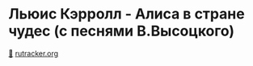 # Льюис Кэрролл - Алиса в стране чудес (с песнями В.Высоцкого)

[🧲](magnet:?xt=urn:btih:56FF343C265A64B6F1DD1965E6F512D33A96638F&tr=http%3A%2F%2Fbt2.t-ru.org%2Fann%3Fmagnet&dn=%D0%9B%D1%8C%D1%8E%D0%B8%D1%81%20%D0%9A%D1%8D%D1%80%D1%80%D0%BE%D0%BB%D0%BB%20-%20%D0%90%D0%BB%D0%B8%D1%81%D0%B0%20%D0%B2%20%D1%81%D1%82%D1%80%D0%B0%D0%BD%D0%B5%20%D1%87%D1%83%D0%B4%D0%B5%D1%81%20\(%20%D1%81%20%D0%BF%D0%B5%D1%81%D0%BD%D1%8F%D0%BC%D0%B8%20%D0%92.%D0%92%D1%8B%D1%81%D0%BE%D1%86%D0%BA%D0%BE%D0%B3%D0%BE\)%20%5B1976%2C%20256%20kbps%5D)
[rutracker.org](https://rutracker.org/forum/viewtopic.php?t=1960800)

